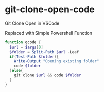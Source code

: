 # git-clone-open-code
Git Clone Open in VSCode


Replaced with Simple Powershell Function

```powershell
function gcode {
  $url = $args[0]
  $folder = Split-Path $url -Leaf
  if(Test-Path $folder){
	Write-Output "Opening existing folder"
	code $folder
  }else{
	git clone $url && code $folder
  }
}
```
